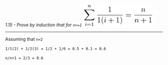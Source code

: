 *1.15 - Prove by induction that for `n>=1`  ![equation](https://github.com/jonathantorres/bookshelf/blob/master/adm/ch1/img/1-15.png)*  

***
Assuming that `n=2`  
```
1/1(2) + 1/2(3) = 1/2 + 1/6 = 0.5 + 0.1 = 0.6
```
```
n/n+1 = 2/3 = 0.6
```
